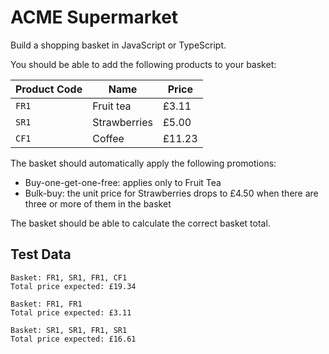 # ACME Supermarket

Build a shopping basket in JavaScript or TypeScript.

You should be able to add the following products to your basket:

| Product Code | Name | Price |
| --- | --- | --- |
| `FR1` | Fruit tea | £3.11 |
| `SR1` | Strawberries | £5.00 |
| `CF1` | Coffee | £11.23 |

The basket should automatically apply the following promotions:

- Buy-one-get-one-free: applies only to Fruit Tea
- Bulk-buy: the unit price for Strawberries drops to £4.50 when there are three or more of them in the basket

The basket should be able to calculate the correct basket total.

## Test Data

```
Basket: FR1, SR1, FR1, CF1
Total price expected: £19.34

Basket: FR1, FR1
Total price expected: £3.11

Basket: SR1, SR1, FR1, SR1
Total price expected: £16.61
```
